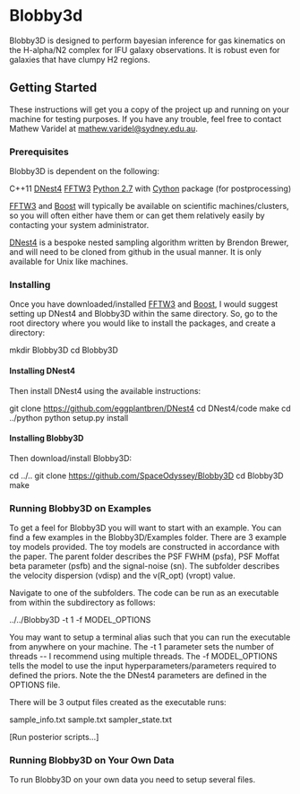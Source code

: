 # Blobby3d

Blobby3D is designed to perform bayesian inference for gas kinematics on the H-alpha/N2 complex for IFU galaxy observations. It is robust even for galaxies that have clumpy H2 regions.

## Getting Started

These instructions will get you a copy of the project up and running on your machine for testing purposes. If you have any trouble, feel free to contact Mathew Varidel at mathew.varidel@sydney.edu.au.

### Prerequisites

Blobby3D is dependent on the following:

C++11
[DNest4](https://github.com/eggplantbren/DNest4)
[FFTW3](http://www.fftw.org)
[Python 2.7](https://www.python.org) with [Cython](http://cython.org) package (for postprocessing)

[FFTW3](http://www.fftw.org) and [Boost](http://www.boost.org) will typically be available on scientific machines/clusters, so you will often either have them or can get them relatively easily by contacting your system administrator.

[DNest4](https://github.com/eggplantbreen/DNest4) is a bespoke nested sampling algorithm written by Brendon Brewer, and will need to be cloned from github in the usual manner. It is only available for Unix like machines.

### Installing

Once you have downloaded/installed [FFTW3](www.fftw.org) and [Boost](www.boost.org), I would suggest setting up DNest4 and Blobby3D within the same directory. So, go to the root directory where you would like to install the packages, and create a directory:

mkdir Blobby3D
cd Blobby3D

#### Installing DNest4

Then install DNest4 using the available instructions:

git clone https://github.com/eggplantbren/DNest4
cd DNest4/code
make
cd ../python
python setup.py install

#### Installing Blobby3D

Then download/install Blobby3D:

cd ../..
git clone https://github.com/SpaceOdyssey/Blobby3D
cd Blobby3D
make

### Running Blobby3D on Examples

To get a feel for Blobby3D you will want to start with an example. You can find a few examples in the Blobby3D/Examples folder. There are 3 example toy models provided. The toy models are constructed in accordance with the paper. The parent folder describes the PSF FWHM (psfa), PSF Moffat beta parameter (psfb) and the signal-noise (sn). The subfolder describes the velocity dispersion (vdisp) and the v(R_opt) (vropt) value.

Navigate to one of the subfolders. The code can be run as an executable from within the subdirectory as follows:

../../Blobby3D -t 1 -f MODEL_OPTIONS

You may want to setup a terminal alias such that you can run the executable from anywhere on your machine. The -t 1 parameter sets the number of threads -- I recommend using multiple threads. The -f MODEL_OPTIONS tells the model to use the input hyperparameters/parameters required to defined the priors. Note the the DNest4 parameters are defined in the OPTIONS file.

There will be 3 output files created as the executable runs:

sample_info.txt
sample.txt
sampler_state.txt

[Run posterior scripts...]

### Running Blobby3D on Your Own Data

To run Blobby3D on your own data you need to setup several files.
